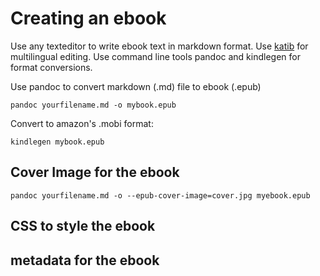 # Creating an ebook

Use any texteditor to write ebook text in markdown format. Use [katib](http://katibapp.com) for multilingual editing. 
Use command line tools pandoc and kindlegen for format conversions.

Use pandoc to convert markdown (.md) file to ebook (.epub)

    pandoc yourfilename.md -o mybook.epub

Convert to amazon's .mobi format:

    kindlegen mybook.epub 
    
## Cover Image for the ebook

    pandoc yourfilename.md -o --epub-cover-image=cover.jpg myebook.epub


## CSS to style the ebook


## metadata for the ebook


